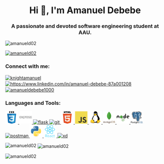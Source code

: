 <h1 align="center">Hi 👋, I'm Amanuel Debebe</h1>
<h3 align="center">A passionate and devoted software engineering student at AAU.</h3>

<p align="left"> <img src="https://komarev.com/ghpvc/?username=amanueld02&label=Profile%20views&color=0e75b6&style=flat" alt="amanueld02" /> </p>

<p align="left"> <a href="https://github.com/ryo-ma/github-profile-trophy"><img src="https://github-profile-trophy.vercel.app/?username=amanueld02" alt="amanueld02" /></a> </p>

<h3 align="left">Connect with me:</h3>
<p align="left">
<a href="https://twitter.com/knightamanuel" target="blank"><img align="center" src="https://cdn.jsdelivr.net/npm/simple-icons@3.0.1/icons/twitter.svg" alt="knightamanuel" height="30" width="40" /></a>
<a href="https://linkedin.com/in/https://www.linkedin.com/in/amanuel-debebe-87a001208" target="blank"><img align="center" src="https://cdn.jsdelivr.net/npm/simple-icons@3.0.1/icons/linkedin.svg" alt="https://www.linkedin.com/in/amanuel-debebe-87a001208" height="30" width="40" /></a>
<a href="https://www.leetcode.com/amanueldebebe1000" target="blank"><img align="center" src="https://cdn.jsdelivr.net/npm/simple-icons@3.0.1/icons/leetcode.svg" alt="amanueldebebe1000" height="30" width="40" /></a>
</p>

<h3 align="left">Languages and Tools:</h3>
<p align="left"> <a href="https://www.w3schools.com/css/" target="_blank"> <img src="https://raw.githubusercontent.com/devicons/devicon/master/icons/css3/css3-original-wordmark.svg" alt="css3" width="40" height="40"/> </a> <a href="https://expressjs.com" target="_blank"> <img src="https://raw.githubusercontent.com/devicons/devicon/master/icons/express/express-original-wordmark.svg" alt="express" width="40" height="40"/> </a> <a href="https://flask.palletsprojects.com/" target="_blank"> <img src="https://www.vectorlogo.zone/logos/pocoo_flask/pocoo_flask-icon.svg" alt="flask" width="40" height="40"/> </a> <a href="https://git-scm.com/" target="_blank"> <img src="https://www.vectorlogo.zone/logos/git-scm/git-scm-icon.svg" alt="git" width="40" height="40"/> </a> <a href="https://www.w3.org/html/" target="_blank"> <img src="https://raw.githubusercontent.com/devicons/devicon/master/icons/html5/html5-original-wordmark.svg" alt="html5" width="40" height="40"/> </a> <a href="https://developer.mozilla.org/en-US/docs/Web/JavaScript" target="_blank"> <img src="https://raw.githubusercontent.com/devicons/devicon/master/icons/javascript/javascript-original.svg" alt="javascript" width="40" height="40"/> </a> <a href="https://www.linux.org/" target="_blank"> <img src="https://raw.githubusercontent.com/devicons/devicon/master/icons/linux/linux-original.svg" alt="linux" width="40" height="40"/> </a> <a href="https://www.mongodb.com/" target="_blank"> <img src="https://raw.githubusercontent.com/devicons/devicon/master/icons/mongodb/mongodb-original-wordmark.svg" alt="mongodb" width="40" height="40"/> </a> <a href="https://nodejs.org" target="_blank"> <img src="https://raw.githubusercontent.com/devicons/devicon/master/icons/nodejs/nodejs-original-wordmark.svg" alt="nodejs" width="40" height="40"/> </a> <a href="https://www.postgresql.org" target="_blank"> <img src="https://raw.githubusercontent.com/devicons/devicon/master/icons/postgresql/postgresql-original-wordmark.svg" alt="postgresql" width="40" height="40"/> </a> <a href="https://postman.com" target="_blank"> <img src="https://www.vectorlogo.zone/logos/getpostman/getpostman-icon.svg" alt="postman" width="40" height="40"/> </a> <a href="https://www.python.org" target="_blank"> <img src="https://raw.githubusercontent.com/devicons/devicon/master/icons/python/python-original.svg" alt="python" width="40" height="40"/> </a> <a href="https://reactjs.org/" target="_blank"> <img src="https://raw.githubusercontent.com/devicons/devicon/master/icons/react/react-original-wordmark.svg" alt="react" width="40" height="40"/> </a> <a href="https://www.adobe.com/products/xd.html" target="_blank"> <img src="https://cdn.worldvectorlogo.com/logos/adobe-xd.svg" alt="xd" width="40" height="40"/> </a> </p>

<p><img align="left" src="https://github-readme-stats.vercel.app/api/top-langs?username=amanueld02&show_icons=true&locale=en&layout=compact" alt="amanueld02" /></p>

<p>&nbsp;<img align="center" src="https://github-readme-stats.vercel.app/api?username=amanueld02&show_icons=true&locale=en" alt="amanueld02" /></p>

<p><img align="center" src="https://github-readme-streak-stats.herokuapp.com/?user=amanueld02&" alt="amanueld02" /></p>

